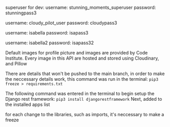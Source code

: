 superuser for dev:
username: stunning_moments_superuser
password: stunningpass3

username: cloudy_pilot_user
password: cloudypass3

username: isabella
password: isapass3

username: isabella2
password: isapass32

Default images for profile picture and images are provided by Code Institute.
Every image in this API are hosted and stored using Cloudinary, and Pillow

There are details that won't be pushed to the main branch, in order to make the neccessary details work, this command was run in the terminal: `pip3 freeze > requirements.txt`

The following command was entered in the terminal to begin setup the Django rest framework:
`pip3 install djangorestframework`
Next, added to the installed apps list

for each change to the libraries, such as imports, it's neccessary to make a freeze